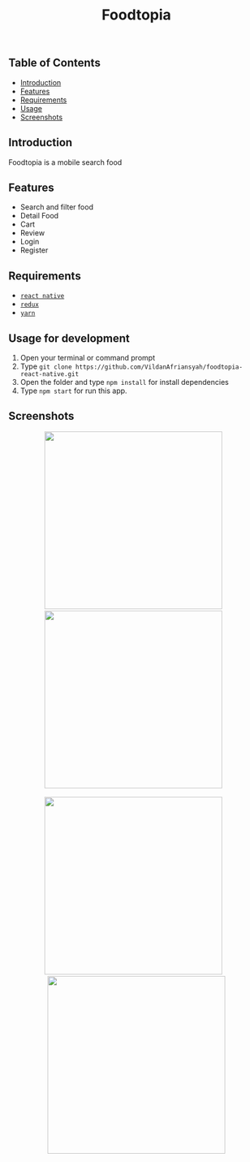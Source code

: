 <h1 align='center'>Foodtopia</h1><br/>

## Table of Contents

- [Introduction](#introduction)
- [Features](#features)
- [Requirements](#requirements)
- [Usage](#usage-for-development)
- [Screenshots](#screenshots)


## Introduction
Foodtopia is a mobile search food

## Features
* Search and filter food
* Detail Food
* Cart
* Review
* Login
* Register

## Requirements
* [`react native`](https://facebook.github.io/react-native/)
* [`redux`](https://redux.js.org/)
* [`yarn`](https://yarnpkg.com/)

## Usage for development
1. Open your terminal or command prompt
2. Type `git clone https://github.com/VildanAfriansyah/foodtopia-react-native.git`
3. Open the folder and type `npm install` for install dependencies
4. Type `npm start` for run this app.

## Screenshots
  <p align="center">
    <span>
      <img src="https://user-images.githubusercontent.com/42516170/74244156-95226c80-4d13-11ea-9435-840868543b02.png" width="350px" />
      &nbsp;&nbsp;
      <img src="https://user-images.githubusercontent.com/42516170/74244169-99e72080-4d13-11ea-85f8-333dc4455080.png" width="350px" />
      &nbsp;&nbsp;
    </span>
  </p>
<p align="center">
    <span>
      <img src="https://user-images.githubusercontent.com/42516170/74244171-9bb0e400-4d13-11ea-9165-2f92cd15393d.png" width="350px" />
      &nbsp;&nbsp;
      <img src="https://user-images.githubusercontent.com/42516170/74244186-9f446b00-4d13-11ea-9dd9-66fecfba238b.png" width="350px" />
    </span>
  </p>
  
